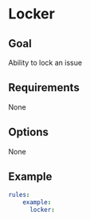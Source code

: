 # Locker

## Goal

Ability to lock an issue 

## Requirements

None

## Options

None

## Example
```yaml
rules:
    example:
      locker:
```